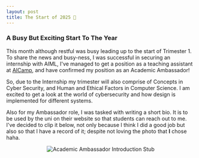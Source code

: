 ```yaml
---
layout: post
title: The Start of 2025 🎉
---
```


### A Busy But Exciting Start To The Year
This month although restful was busy leading up to the start of Trimester 1. To share the news and busy-ness, I was successful in securing an internship with AIML, I've managed to get a position as a teaching assistant at [AICamp](https://aicamp.com.au/ 'AI Camp home website link'), and have confirmed my position as an Academic Ambassador! 

So, due to the Internship my trimester will also comprise of Concepts in Cyber Security, and Human and Ethical Factors in Computer Science. I am excited to get a look at the world of cybersecurity and how design is implemented for different systems.

Also for my Ambassador role, I was tasked with writing a short bio. It is to be used by the uni on their website so that students can reach out to me. I've decided to clip it below, not only because I think I did a good job but also so that I have a record of it; despite not loving the photo that **I** chose haha. 

<a style="display: flex; justify-content: center;" title="Academic Ambassador Introduction Stub">
    <img src="https://drackonack.github.io/assets/img/Academic Ambassador.png" alt="Academic Ambassador Introduction Stub">
</a>
